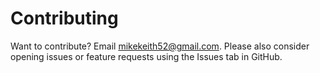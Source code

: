 # Contributing

Want to contribute? Email mikekeith52@gmail.com. Please also consider opening issues or feature requests using the Issues tab in GitHub.  